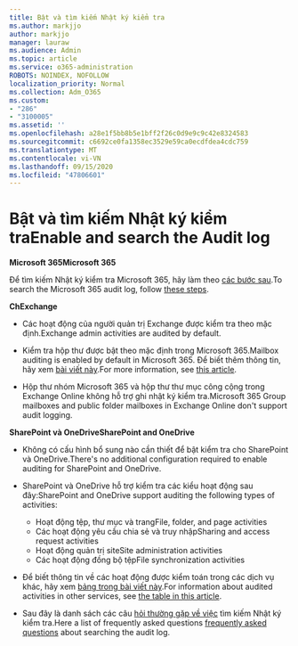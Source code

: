 ```yaml
---
title: Bật và tìm kiếm Nhật ký kiểm tra
ms.author: markjjo
author: markjjo
manager: lauraw
ms.audience: Admin
ms.topic: article
ms.service: o365-administration
ROBOTS: NOINDEX, NOFOLLOW
localization_priority: Normal
ms.collection: Adm_O365
ms.custom:
- "286"
- "3100005"
ms.assetid: ''
ms.openlocfilehash: a28e1f5bb8b5e1bff2f26c0d9e9c9c42e8324583
ms.sourcegitcommit: c6692ce0fa1358ec3529e59ca0ecdfdea4cdc759
ms.translationtype: MT
ms.contentlocale: vi-VN
ms.lasthandoff: 09/15/2020
ms.locfileid: "47806601"
---
```

# <a name="enable-and-search-the-audit-log"></a><span data-ttu-id="cac57-102">Bật và tìm kiếm Nhật ký kiểm tra</span><span class="sxs-lookup"><span data-stu-id="cac57-102">Enable and search the Audit log</span></span>

<span data-ttu-id="cac57-103">**Microsoft 365**</span><span class="sxs-lookup"><span data-stu-id="cac57-103">**Microsoft 365**</span></span>

<span data-ttu-id="cac57-104">Để tìm kiếm Nhật ký kiểm tra Microsoft 365, hãy làm theo [các bước sau](https://docs.microsoft.com/microsoft-365/compliance/search-the-audit-log-in-security-and-compliance#search-the-audit-log).</span><span class="sxs-lookup"><span data-stu-id="cac57-104">To search the Microsoft 365 audit log, follow [these steps](https://docs.microsoft.com/microsoft-365/compliance/search-the-audit-log-in-security-and-compliance#search-the-audit-log).</span></span>

<span data-ttu-id="cac57-105">**Ch**</span><span class="sxs-lookup"><span data-stu-id="cac57-105">**Exchange**</span></span>

- <span data-ttu-id="cac57-106">Các hoạt động của người quản trị Exchange được kiểm tra theo mặc định.</span><span class="sxs-lookup"><span data-stu-id="cac57-106">Exchange admin activities are audited by default.</span></span>

- <span data-ttu-id="cac57-107">Kiểm tra hộp thư được bật theo mặc định trong Microsoft 365.</span><span class="sxs-lookup"><span data-stu-id="cac57-107">Mailbox auditing is enabled by default in Microsoft 365.</span></span> <span data-ttu-id="cac57-108">Để biết thêm thông tin, hãy xem  [bài viết này](https://docs.microsoft.com/microsoft-365/compliance/enable-mailbox-auditing).</span><span class="sxs-lookup"><span data-stu-id="cac57-108">For more information, see  [this article](https://docs.microsoft.com/microsoft-365/compliance/enable-mailbox-auditing).</span></span>

- <span data-ttu-id="cac57-109">Hộp thư nhóm Microsoft 365 và hộp thư thư mục công cộng trong Exchange Online không hỗ trợ ghi nhật ký kiểm tra.</span><span class="sxs-lookup"><span data-stu-id="cac57-109">Microsoft 365 Group mailboxes and public folder mailboxes in Exchange Online don't support audit logging.</span></span>

<span data-ttu-id="cac57-110">**SharePoint và OneDrive**</span><span class="sxs-lookup"><span data-stu-id="cac57-110">**SharePoint and OneDrive**</span></span>

- <span data-ttu-id="cac57-111">Không có cấu hình bổ sung nào cần thiết để bật kiểm tra cho SharePoint và OneDrive.</span><span class="sxs-lookup"><span data-stu-id="cac57-111">There's no additional configuration required to enable auditing for SharePoint and OneDrive.</span></span>

- <span data-ttu-id="cac57-112">SharePoint và OneDrive hỗ trợ kiểm tra các kiểu hoạt động sau đây:</span><span class="sxs-lookup"><span data-stu-id="cac57-112">SharePoint and OneDrive support auditing the following types of activities:</span></span>

    - <span data-ttu-id="cac57-113">Hoạt động tệp, thư mục và trang</span><span class="sxs-lookup"><span data-stu-id="cac57-113">File, folder, and page activities</span></span>
    - <span data-ttu-id="cac57-114">Các hoạt động yêu cầu chia sẻ và truy nhập</span><span class="sxs-lookup"><span data-stu-id="cac57-114">Sharing and access request activities</span></span>
    - <span data-ttu-id="cac57-115">Hoạt động quản trị site</span><span class="sxs-lookup"><span data-stu-id="cac57-115">Site administration activities</span></span>
    - <span data-ttu-id="cac57-116">Các hoạt động đồng bộ tệp</span><span class="sxs-lookup"><span data-stu-id="cac57-116">File synchronization activities</span></span>

- <span data-ttu-id="cac57-117">Để biết thông tin về các hoạt động được kiểm toán trong các dịch vụ khác, hãy xem  [bảng trong bài viết này](https://docs.microsoft.com/microsoft-365/compliance/search-the-audit-log-in-security-and-compliance#audited-activities).</span><span class="sxs-lookup"><span data-stu-id="cac57-117">For information about audited activities in other services, see  [the table in this article](https://docs.microsoft.com/microsoft-365/compliance/search-the-audit-log-in-security-and-compliance#audited-activities).</span></span>

- <span data-ttu-id="cac57-118">Sau đây là danh sách các câu [hỏi thường gặp về việc](https://docs.microsoft.com/microsoft-365/compliance/search-the-audit-log-in-security-and-compliance#frequently-asked-questions) tìm kiếm Nhật ký kiểm tra.</span><span class="sxs-lookup"><span data-stu-id="cac57-118">Here a list of frequently asked questions [frequently asked questions](https://docs.microsoft.com/microsoft-365/compliance/search-the-audit-log-in-security-and-compliance#frequently-asked-questions) about searching the audit log.</span></span>